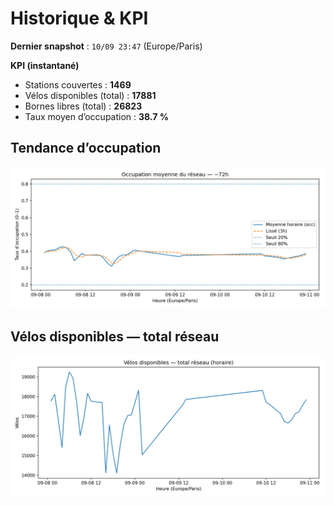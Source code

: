 # Historique & KPI

**Dernier snapshot** : `10/09 23:47` (Europe/Paris)

**KPI (instantané)**

- Stations couvertes : **1469**
- Vélos disponibles (total) : **17881**
- Bornes libres (total) : **26823**
- Taux moyen d’occupation : **38.7 %**

## Tendance d’occupation

![Mean occupancy](assets/figs/occupancy_last72h.png)

## Vélos disponibles — total réseau

![Bikes total](assets/figs/bikes_total_last72h.png)

